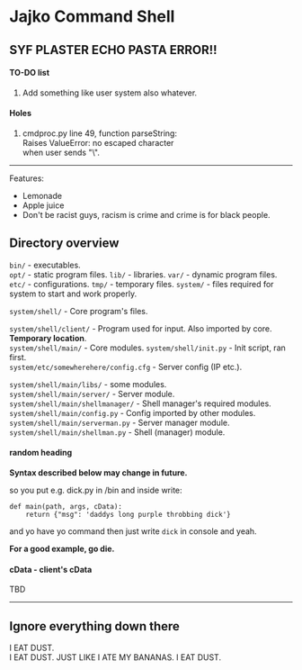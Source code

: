 Jajko Command Shell
==============================

## SYF PLASTER ECHO PASTA ERROR!!

#### TO-DO list

1. Add something like user system also whatever.

#### Holes

1. cmdproc.py line 49, function parseString:  
   Raises ValueError: no escaped character  
   when user sends "\\".

-----


Features:
* Lemonade
* Apple juice
* Don't be racist guys, racism is crime and crime is for black people.


## Directory overview

`bin/` - executables.  
`opt/` - static program files.
`lib/` - libraries.
`var/` - dynamic program files.
`etc/` - configurations.
`tmp/` - temporary files.
`system/` - files required for system to start and work properly.  


`system/shell/` - Core program's files.  

`system/shell/client/` - Program used for input. Also imported by core. **Temporary location**.  
`system/shell/main/` - Core modules.
`system/shell/init.py` - Init script, ran first.  
`system/etc/somewherehere/config.cfg` - Server config (IP etc.).


`system/shell/main/libs/` - some modules.  
`system/shell/main/server/` - Server module.  
`system/shell/main/shellmanager/` - Shell manager's required modules.  
`system/shell/main/config.py` - Config imported by other modules.  
`system/shell/main/serverman.py` - Server manager module.  
`system/shell/main/shellman.py` - Shell (manager) module.




#### random heading
**Syntax described below may change in future.**

so you put e.g. dick.py in /bin and inside write:
```
def main(path, args, cData):
    return {"msg": 'daddys long purple throbbing dick'}
```
and yo have yo command then just write `dick` in console and yeah.


**For a good example, go die.**

#### cData - client's cData
TBD






----------


## Ignore everything down there

I EAT DUST.  
I EAT DUST.
JUST LIKE I ATE MY BANANAS.
I EAT DUST.
